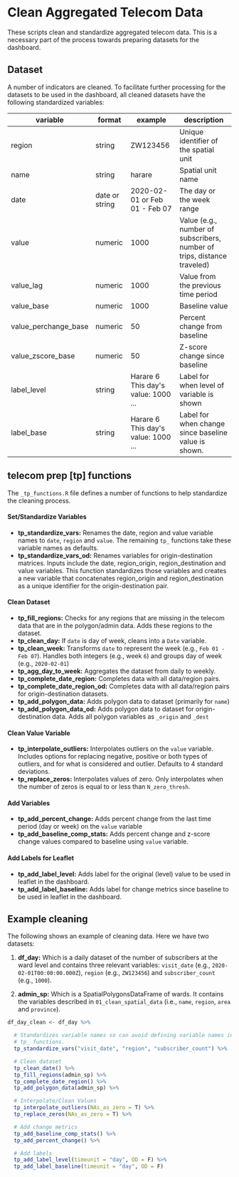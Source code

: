 # Clean Aggregated Telecom Data

These scripts clean and standardize aggregated telecom data. This is a necessary
part of the process towards preparing datasets for the dashboard.

## Dataset

A number of indicators are cleaned. To facilitate further processing for the datasets
to be used in the dashboard, all cleaned datasets have the following standardized
variables:

| variable | format | example | description |
|---|---|---|---|
| region | string | ZW123456 | Unique identifier of the spatial unit |
| name | string | harare | Spatial unit name |
| date | date or string | 2020-02-01 or Feb 01 - Feb 07 | The day or the week range |
| value | numeric | 1000 | Value (e.g., number of subscribers, number of trips, distance traveled) |
| value_lag | numeric | 1000 | Value from the previous time period |
| value_base | numeric | 1000 | Baseline value |
| value_perchange_base | numeric | 50 | Percent change from baseline |
| value_zscore_base | numeric | 50 | Z-score change since baseline |
| label_level | string | Harare 6<br>This day's value: 1000<br>...  | Label for when level of variable is shown |
| label_base| string | Harare 6<br>This day's value: 1000<br>...  | Label for when change since baseline value is shown. |

## telecom prep [tp] functions

The `_tp_functions.R` file defines a number of functions to help standardize
the cleaning process.

#### Set/Standardize Variables

* __tp_standardize_vars:__ Renames the date, region and value variable names to
`date`, `region` and `value`. The remaining `tp_` functions take these variable
names as defaults.
* __tp_standardize_vars_od:__ Renames variables for origin-destination matrices.
Inputs include the date, region_origin, region_destination and value variables. This function
standardizes those variables and creates a new variable that concatenates region_origin and
region_destination as a unique identifier for the origin-destination pair.

#### Clean Dataset

* __tp_fill_regions:__ Checks for any regions that are missing in the telecom data that are in the polygon/admin data. Adds these regions to the dataset.
* __tp_clean_day:__ If `date` is day of week, cleans into a `Date` variable.
* __tp_clean_week:__ Transforms `date` to represent the week (e.g., `Feb 01 - Feb 07`). Handles
both integers (e.g., week `6`) and groups day of week (e.g., `2020-02-01`)
* __tp_agg_day_to_week:__ Aggregates the dataset from daily to weekly.
* __tp_complete_date_region:__ Completes data with all data/region pairs.
* __tp_complete_date_region_od:__ Completes data with all data/region pairs for
origin-destination datasets.
* __tp_add_polygon_data:__ Adds polygon data to dataset (primarily for `name`)
* __tp_add_polygon_data_od:__ Adds polygon data to dataset for origin-destination data.
Adds all polygon variables as `_origin` and `_dest`

#### Clean Value Variable

* __tp_interpolate_outliers:__ Interpolates outliers on the `value` variable. Includes
options for replacing negative, positive or both types of outliers, and for what is considered
and outlier. Defaults to 4 standard deviations.
* __tp_replace_zeros:__ Interpolates values of zero. Only interpolates when the
number of zeros is equal to or less than `N_zero_thresh`.

#### Add Variables

* __tp_add_percent_change:__ Adds percent change from the last time period (day or week)
on the `value` variable
* __tp_add_baseline_comp_stats:__ Adds percent change and z-score change values
compared to baseline using `value` variable.

#### Add Labels for Leaflet

* __tp_add_label_level:__ Adds label for the original (level) value to be used in
leaflet in the dashboard.
* __tp_add_label_baseline:__ Adds label for change metrics since baseline to be used
in leaflet in the dashboard.


## Example cleaning

The following shows an example of cleaning data. Here we have two datasets:

1. __df_day:__ Which is a daily dataset of the number of subscribers at the ward level and contains three
relevant variables: `visit_date` (e.g., `2020-02-01T00:00:00.000Z`), `region` (e.g., `ZW123456`) and
`subscriber_count` (e.g., `1000`).

2. __admin_sp:__ Which is a SpatialPolygonsDataFrame of wards. It contains the variables
described in `01_clean_spatial_data` (i.e., `name`, `region`, `area` and `province`).

```r
df_day_clean <- df_day %>%

  # Standardizes variable names so can avoid defining variable names in the
  # tp_ functions.
  tp_standardize_vars("visit_date", "region", "subscriber_count") %>%

  # Clean dataset
  tp_clean_date() %>%
  tp_fill_regions(admin_sp) %>%
  tp_complete_date_region() %>%
  tp_add_polygon_data(admin_sp) %>%

  # Interpolate/Clean Values
  tp_interpolate_outliers(NAs_as_zero = T) %>%
  tp_replace_zeros(NAs_as_zero = T) %>%

  # Add change metrics
  tp_add_baseline_comp_stats() %>%
  tp_add_percent_change() %>%

  # Add labels
  tp_add_label_level(timeunit = "day", OD = F) %>%
  tp_add_label_baseline(timeunit = "day", OD = F)
```
